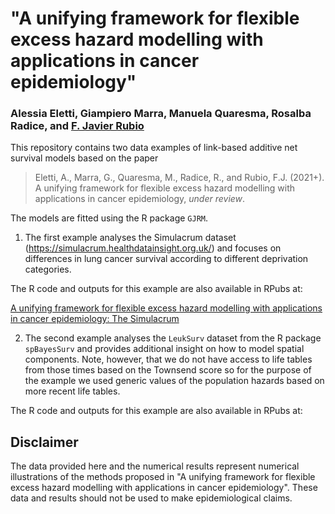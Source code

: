 # "A unifying framework for flexible excess hazard modelling with applications in cancer epidemiology"

### Alessia Eletti, Giampiero Marra, Manuela Quaresma, Rosalba Radice, and [F. Javier Rubio](https://sites.google.com/site/fjavierrubio67/)

This repository contains two data examples of link-based additive net survival models based on the paper 

> Eletti, A., Marra, G., Quaresma, M., Radice, R., and Rubio, F.J. (2021+). A unifying framework for flexible excess hazard modelling with applications in cancer epidemiology, *under review*.

The models are fitted using the R package `GJRM`.

1. The first example analyses the Simulacrum dataset (https://simulacrum.healthdatainsight.org.uk/) and focuses on differences in lung cancer survival according to different deprivation categories.

The R code and outputs for this example are also available in RPubs at: 

[A unifying framework for flexible excess hazard modelling with applications in cancer epidemiology: The Simulacrum](https://rpubs.com/FJRubio/SimulacrumLung)


2. The second example analyses the `LeukSurv` dataset from the R package `spBayesSurv` and provides additional insight on how to model spatial components. Note, however, that we do not have access to life tables from those times based on the Townsend score so for the purpose of the example we used generic values of the population hazards based on more recent life tables.

The R code and outputs for this example are also available in RPubs at: 


## Disclaimer
The data provided here and the numerical results represent numerical illustrations of the methods proposed in "A unifying framework for flexible excess hazard modelling with applications in cancer epidemiology". These data and results should not be used to make epidemiological claims. 

